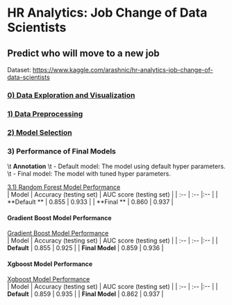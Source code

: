 # HR Analytics: Job Change of Data Scientists
## Predict who will move to a new job

Dataset: https://www.kaggle.com/arashnic/hr-analytics-job-change-of-data-scientists

 
### <a href = "https://nbviewer.jupyter.org/github/Wei-Kuang/HR_JobChange/blob/main/HR_Analysis_Step0_DataVisualization.ipynb"> 0) Data Exploration and Visualization</a>  

### <a href = "https://nbviewer.jupyter.org/github/Wei-Kuang/HR_JobChange/blob/main/HR_Analysis_Step1_DataPreprocessing.ipynb"> 1) Data Preprocessing</a>  

### <a href = "https://nbviewer.jupyter.org/github/Wei-Kuang/HR_JobChange/blob/main/HR_Analysis_Step2_ModelSelection.ipynb"> 2) Model Selection</a>  


### 3) Performance of Final Models

\t **Annotation**
\t - Default model: The model using default hyper parameters.
\t - Final model: The model with tuned hyper parameters.


<a href = "https://nbviewer.jupyter.org/github/Wei-Kuang/HR_JobChange/blob/main/HR_Analysis_Step3_1_RandomForest_TuningParam.ipynb"> 3.1) Random Forest Model Performance</a>  
| Model              | Accuracy (testing set) | AUC score (testing set) |
| :--                | :--                    |:--                      |
| **Default **       | 0.855                  | 0.933                   |
| **Final **         | 0.860                  | 0.937                   |


#### Gradient Boost Model Performance
<a href = "https://nbviewer.jupyter.org/github/Wei-Kuang/HR_JobChange/blob/main/HR_Analysis_Step3_2_GMB_TuningParam.ipynb"> Gradient Boost Model Performance</a>  
| Model              | Accuracy (testing set) | AUC score (testing set) |
| :--                | :--                    |:--                      |
| **Default**        | 0.855                  | 0.925                   |
| **Final Model**    | 0.859                  | 0.936                   |


#### Xgboost Model Performance
<a href = "https://nbviewer.jupyter.org/github/Wei-Kuang/HR_JobChange/blob/main/HR_Analysis_Step3_3_XBG_TuningParam.ipynb"> Xgboost Model Performance</a>  
| Model              | Accuracy (testing set) | AUC score (testing set) |
| :--                | :--                    |:--                      |
| **Default**        | 0.859                  | 0.935                   |
| **Final Model**    | 0.862                  | 0.937                   |



